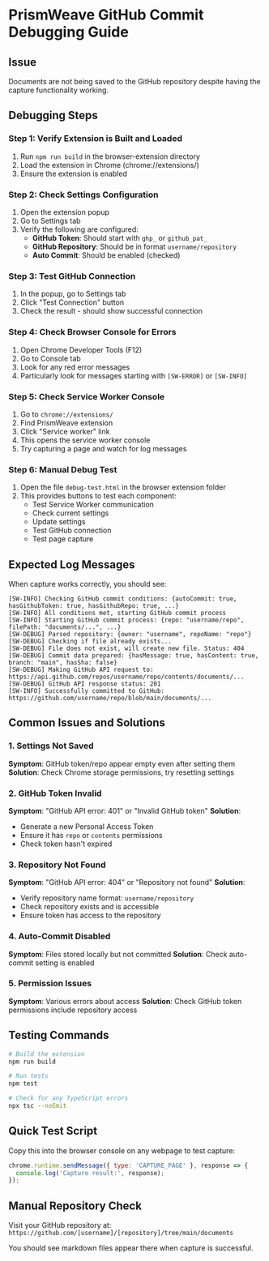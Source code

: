 # PrismWeave GitHub Commit Debugging Guide

## Issue

Documents are not being saved to the GitHub repository despite having the
capture functionality working.

## Debugging Steps

### Step 1: Verify Extension is Built and Loaded

1. Run `npm run build` in the browser-extension directory
2. Load the extension in Chrome (chrome://extensions/)
3. Ensure the extension is enabled

### Step 2: Check Settings Configuration

1. Open the extension popup
2. Go to Settings tab
3. Verify the following are configured:
   - **GitHub Token**: Should start with `ghp_` or `github_pat_`
   - **GitHub Repository**: Should be in format `username/repository`
   - **Auto Commit**: Should be enabled (checked)

### Step 3: Test GitHub Connection

1. In the popup, go to Settings tab
2. Click "Test Connection" button
3. Check the result - should show successful connection

### Step 4: Check Browser Console for Errors

1. Open Chrome Developer Tools (F12)
2. Go to Console tab
3. Look for any red error messages
4. Particularly look for messages starting with `[SW-ERROR]` or `[SW-INFO]`

### Step 5: Check Service Worker Console

1. Go to `chrome://extensions/`
2. Find PrismWeave extension
3. Click "Service worker" link
4. This opens the service worker console
5. Try capturing a page and watch for log messages

### Step 6: Manual Debug Test

1. Open the file `debug-test.html` in the browser extension folder
2. This provides buttons to test each component:
   - Test Service Worker communication
   - Check current settings
   - Update settings
   - Test GitHub connection
   - Test page capture

## Expected Log Messages

When capture works correctly, you should see:

```
[SW-INFO] Checking GitHub commit conditions: {autoCommit: true, hasGithubToken: true, hasGithubRepo: true, ...}
[SW-INFO] All conditions met, starting GitHub commit process
[SW-INFO] Starting GitHub commit process: {repo: "username/repo", filePath: "documents/...", ...}
[SW-DEBUG] Parsed repository: {owner: "username", repoName: "repo"}
[SW-DEBUG] Checking if file already exists...
[SW-DEBUG] File does not exist, will create new file. Status: 404
[SW-DEBUG] Commit data prepared: {hasMessage: true, hasContent: true, branch: "main", hasSha: false}
[SW-DEBUG] Making GitHub API request to: https://api.github.com/repos/username/repo/contents/documents/...
[SW-DEBUG] GitHub API response status: 201
[SW-INFO] Successfully committed to GitHub: https://github.com/username/repo/blob/main/documents/...
```

## Common Issues and Solutions

### 1. Settings Not Saved

**Symptom**: GitHub token/repo appear empty even after setting them
**Solution**: Check Chrome storage permissions, try resetting settings

### 2. GitHub Token Invalid

**Symptom**: "GitHub API error: 401" or "Invalid GitHub token" **Solution**:

- Generate a new Personal Access Token
- Ensure it has `repo` or `contents` permissions
- Check token hasn't expired

### 3. Repository Not Found

**Symptom**: "GitHub API error: 404" or "Repository not found" **Solution**:

- Verify repository name format: `username/repository`
- Check repository exists and is accessible
- Ensure token has access to the repository

### 4. Auto-Commit Disabled

**Symptom**: Files stored locally but not committed **Solution**: Check
auto-commit setting is enabled

### 5. Permission Issues

**Symptom**: Various errors about access **Solution**: Check GitHub token
permissions include repository access

## Testing Commands

```bash
# Build the extension
npm run build

# Run tests
npm test

# Check for any TypeScript errors
npx tsc --noEmit
```

## Quick Test Script

Copy this into the browser console on any webpage to test capture:

```javascript
chrome.runtime.sendMessage({ type: 'CAPTURE_PAGE' }, response => {
  console.log('Capture result:', response);
});
```

## Manual Repository Check

Visit your GitHub repository at:
`https://github.com/[username]/[repository]/tree/main/documents`

You should see markdown files appear there when capture is successful.
